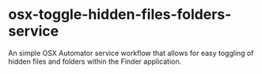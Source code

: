 # osx-toggle-hidden-files-folders-service
An simple OSX Automator service workflow that allows for easy toggling of hidden files and folders within the Finder application.
